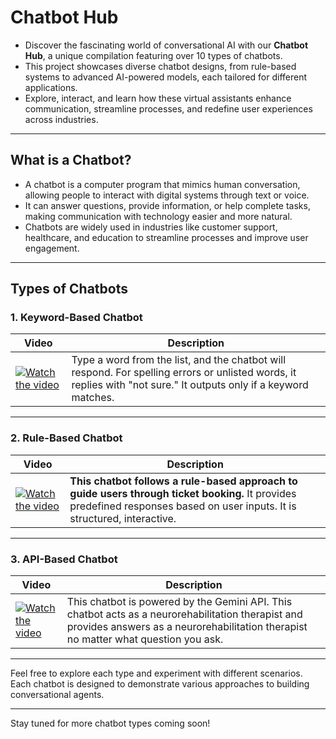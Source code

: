 # Chatbot Hub

- Discover the fascinating world of conversational AI with our **Chatbot Hub**, a unique compilation featuring over 10 types of chatbots.  
- This project showcases diverse chatbot designs, from rule-based systems to advanced AI-powered models, each tailored for different applications.  
- Explore, interact, and learn how these virtual assistants enhance communication, streamline processes, and redefine user experiences across industries.

---

## What is a Chatbot?

- A chatbot is a computer program that mimics human conversation, allowing people to interact with digital systems through text or voice.
- It can answer questions, provide information, or help complete tasks, making communication with technology easier and more natural.
- Chatbots are widely used in industries like customer support, healthcare, and education to streamline processes and improve user engagement.

---

## Types of Chatbots

### 1. Keyword-Based Chatbot

| **Video**                                                                                                                     | **Description**                                                                                                                                               |
|-------------------------------------------------------------------------------------------------------------------------------|---------------------------------------------------------------------------------------------------------------------------------------------------------------|
| [![Watch the video](https://img.youtube.com/vi/h28qpCRqQLE/maxresdefault.jpg)](https://www.youtube.com/watch?v=h28qpCRqQLE)     | Type a word from the list, and the chatbot will respond. For spelling errors or unlisted words, it replies with "not sure." It outputs only if a keyword matches.  |

---

### 2. Rule-Based Chatbot

| **Video**                                                                                                                     | **Description**                                                                                                                                               |
|-------------------------------------------------------------------------------------------------------------------------------|---------------------------------------------------------------------------------------------------------------------------------------------------------------|
| [![Watch the video](https://img.youtube.com/vi/-xJIujQ03PY/maxresdefault.jpg)](https://www.youtube.com/watch?v=-xJIujQ03PY)   | **This chatbot follows a rule-based approach to guide users through ticket booking.** It provides predefined responses based on user inputs. It is structured, interactive.      |

---

### 3. API-Based Chatbot

| **Video**                                                                                                                     | **Description**                                                                                                                                               |
|-------------------------------------------------------------------------------------------------------------------------------|---------------------------------------------------------------------------------------------------------------------------------------------------------------|
| [![Watch the video](https://img.youtube.com/vi/DWmSKp6zKag/maxresdefault.jpg)](https://www.youtube.com/watch?v=DWmSKp6zKag)   | This chatbot is powered by the Gemini API. This chatbot acts as a neurorehabilitation therapist and provides answers as a neurorehabilitation therapist no matter what question you ask. |

---

Feel free to explore each type and experiment with different scenarios. Each chatbot is designed to demonstrate various approaches to building conversational agents.

---

Stay tuned for more chatbot types coming soon!
